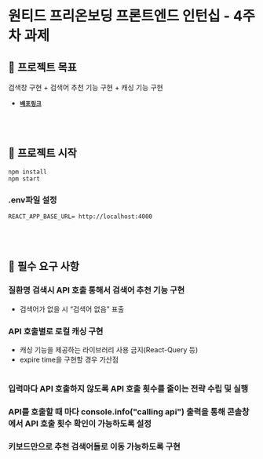 # 원티드 프리온보딩 프론트엔드 인턴십 - 4주차 과제

## 📌 프로젝트 목표

검색창 구현 + 검색어 추천 기능 구현 + 캐싱 기능 구현

- [**`배포링크`**](https://pre-onboarding-11th-4-12.vercel.app/)

<br>
<br>

## 📌 프로젝트 시작

```
npm install
npm start
```

### .env파일 설정

```
REACT_APP_BASE_URL= http://localhost:4000
```

<br>
<br>

## 📌 필수 요구 사항

### 질환명 검색시 API 호출 통해서 검색어 추천 기능 구현
- 검색어가 없을 시 “검색어 없음” 표출

### API 호출별로 로컬 캐싱 구현
- 캐싱 기능을 제공하는 라이브러리 사용 금지(React-Query 등)
- expire time을 구현할 경우 가산점

```tsx

```

### 입력마다 API 호출하지 않도록 API 호출 횟수를 줄이는 전략 수립 및 실행

### API를 호출할 때 마다 console.info("calling api") 출력을 통해 콘솔창에서 API 호출 횟수 확인이 가능하도록 설정

### 키보드만으로 추천 검색어들로 이동 가능하도록 구현
